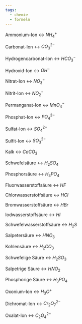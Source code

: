 ```yaml
---
tags:
  - chemie
  - formeln
---
```

Ammonium-Ion <-> $NH_4^+$
<!--SR:!2024-07-03,4,278-->

Carbonat-Ion <-> $CO_3^{2-}$
<!--SR:!2000-01-01,1,250!2024-07-06,1,203-->

Hydrogencarbonat-Ion <-> $HCO_3^-$
<!--SR:!2000-01-01,1,250!2024-07-17,12,274-->
Hydroxid-Ion <-> $OH^-$
<!--SR:!2024-07-08,3,246!2024-07-04,3,254-->

Nitrat-Ion <-> $NO_3^-$
<!--SR:!2024-07-16,11,274!2024-07-02,1,226-->

Nitrit-Ion <-> $NO_2^-$
<!--SR:!2024-07-02,1,223!2024-07-16,11,274-->

Permanganat-Ion <-> $MnO_4^-$
<!--SR:!2024-07-17,12,274!2000-01-01,1,250-->

Phosphat-Ion <-> $PO_4^{3-}$
<!--SR:!2000-01-01,1,250!2024-07-08,3,243-->

Sulfat-Ion <-> $SO_4^{2-}$
<!--SR:!2024-07-06,1,203!2000-01-01,1,250-->

Sulfit-Ion <-> $SO_3^{2-}$
<!--SR:!2000-01-01,1,250!2024-07-04,3,254-->

Kalk <-> $CaCO_3$
<!--SR:!2000-01-01,1,250!2024-07-02,1,223-->

Schwefelsäure <-> $H_2SO_4$
<!--SR:!2024-07-06,1,194!2024-07-02,1,223-->

Phosphorsäure <-> $H_3PO_4$
<!--SR:!2024-07-02,1,226!2000-01-01,1,250-->

Fluorwasserstoffsäure <-> $HF$
<!--SR:!2000-01-01,1,250!2024-07-02,1,223-->


Chlorwasserstoffsäure <-> $HCl$
<!--SR:!2024-07-02,1,223!2024-07-11,6,254-->

Bromwasserstoffsäure <-> $HBr$
<!--SR:!2000-01-01,1,250!2024-07-17,12,274-->

Iodwasserstoffsäure <-> $HI$

Schwefelwasserstoffsäure <-> $H_2S$

Salpetersäure <-> $HNO_3$

Kohlensäure <-> $H_2CO_3$
<!--SR:!2000-01-01,1,250!2024-07-08,3,243-->

Schwefelige Säure <-> $H_2SO_3$
<!--SR:!2024-07-11,6,254!2024-07-02,1,223-->

Salpetrige Säure <-> $HNO_2$
<!--SR:!2000-01-01,1,250!2024-07-06,1,194-->

Phosphorige Säure <-> $H_3PO_4$
<!--SR:!2024-07-02,1,223!2000-01-01,1,250-->

Oxonium-Ion <-> $H_3O^+$
<!--SR:!2000-01-01,1,250!2024-07-06,1,203-->

Dichromat-Ion <-> $Cr_2O_7^{2-}$
<!--SR:!2024-07-02,1,223!2024-07-10,5,254-->

Oxalat-Ion <-> $C_2O_4^{2-}$
<!--SR:!2000-01-01,1,250!2024-07-02,1,223-->


